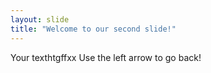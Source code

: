 ```yaml
---
layout: slide
title: "Welcome to our second slide!"
---
```

Your texthtgffxx
Use the left arrow to go back!
